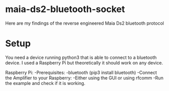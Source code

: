 # maia-ds2-bluetooth-socket
Here are my findings of the reverse engineered Maia Ds2 bluetooth protocol


# Setup
You need a device running python3 that is able to connect to a bluetooth device.
I used a Raspberry Pi but theoretically it should work on any device.

Raspberry Pi:
  -Prerequisites:
    -bluetooth (pip3 install bluetooth)
  -Connect the Amplifier to your Raspberry:
    -Either using the GUI or using rfcomm
  -Run the example and check if it is working.
